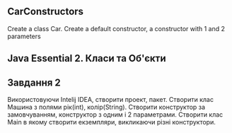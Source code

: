## CarConstructors
Create a class Car. Create a default constructor, a constructor with 1 and 2 parameters

## Java Essential 2. Класи та Об'єкти

## Завдання 2 

Використовуючи Intelij IDEA, створити проект, пакет. Створити клас Машина з полями рік(int), колір(String). Створити конструктор за замовчуванням, конструктор з одним і 2 параметрами. Створити клас Main в якому створити екземпляри, викликаючи різні конструктори.
